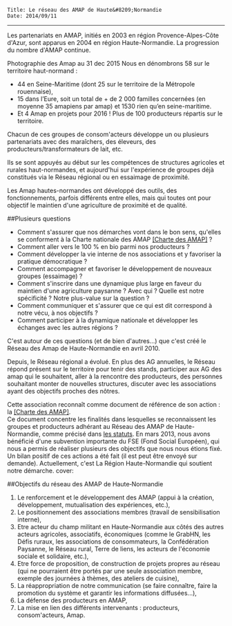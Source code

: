     Title: Le réseau des AMAP de Haute&#8209;Normandie
    Date: 2014/09/11
---

Les partenariats en AMAP, initiés en 2003 en région Provence-Alpes-Côte d'Azur, sont apparus en 2004 en région Haute-Normandie. La progression du nombre d'AMAP continue. 

Photographie des Amap au 31 dec 2015
Nous en dénombrons 58 sur le territoire haut-normand :
 - 44 en Seine-Maritime (dont 25 sur le territoire de la Métropole rouennaise),
 - 15 dans l’Eure,
soit un total de + de 2 000 familles concernées (en moyenne 35 amapiens par amap) et 1530 rien qu’en seine-maritime.
 - Et 4  Amap en projets pour 2016 ! Plus de 100 producteurs répartis sur le territoire.



Chacun de ces groupes de consom'acteurs développe un ou plusieurs partenariats avec des maraîchers, des éleveurs, des producteurs/transformateurs de lait, etc.

Ils se sont appuyés au début sur les compétences de structures agricoles et rurales haut-normandes, et aujourd'hui sur l'expérience de groupes déjà constitués via le Réseau régional ou en essaimage de proximité.

Les Amap hautes-normandes ont développé des outils, des fonctionnements, parfois différents entre elles, mais qui toutes ont pour objectif le maintien d'une agriculture de proximité et de qualité.

 

##Plusieurs questions
 - Comment s'assurer que nos démarches vont dans le bon sens, qu'elles se conforment à la Charte nationale des AMAP [[Charte des AMAP]](http://miramap.org/IMG/pdf/charte_des_amap_mars_2014-2.pdf "charte des Amap 2014") ?
 - Comment aller vers le 100 % en bio parmi nos producteurs ?
 - Comment développer la vie interne de nos associations et y favoriser la pratique démocratique ?
 - Comment accompagner et favoriser le développement de nouveaux groupes (essaimage) ? 
 - Comment s'inscrire dans une dynamique plus large en faveur du maintien d'une agriculture paysanne ? Avec qui ? Quelle est notre spécificité ? Notre plus-value sur la question ?
 - Comment communiquer et s'assurer que ce qui est dit correspond à notre vécu, à nos objectifs ?
 - Comment participer à la dynamique nationale et développer les échanges avec les autres régions ?

C'est autour de ces questions (et de bien d'autres...) que c'est créé le Réseau des Amap de Haute-Normandie en avril 2010.  

Depuis, le Réseau régional a évolué. En plus des AG annuelles, le Réseau répond présent sur le territoire pour tenir des stands, participer aux AG des amap qui le souhaitent, aller à la rencontre des producteurs, des personnes souhaitant monter de nouvelles structures, discuter avec les associations ayant des objectifs proches des nôtres.

Cette association reconnaît comme document de référence de son action : la [[Charte des AMAP]](http://miramap.org/IMG/pdf/charte_des_amap_mars_2014-2.pdf "charte des Amap 2014").  
Ce document concentre les finalités dans lesquelles se reconnaissent les groupes et producteurs adhérant au Réseau des AMAP de Haute-Normandie, comme précisé dans [les statuts]({{base_url}}statuts-de-lassociation).
En mars 2013, nous avons bénéficié d'une subvention importante du FSE (Fond Social Européen), qui nous a permis de réaliser plusieurs des objectifs que nous nous étions fixé. Un bilan  positif de ces actions a été fait (il est peut être envoyé sur demande). Actuellement, c'est La Région Haute-Normandie qui soutient notre démarche.
cover:  
 

##Objectifs du réseau des AMAP de Haute&#8209;Normandie
 1. Le renforcement et le développement des AMAP (appui à la création, développement, mutualisation des expériences, etc.),
 2. Le positionnement des associations membres (travail de sensibilisation interne),
  3. Etre acteur du champ militant en Haute-Normandie aux côtés des autres acteurs agricoles, associatifs, économiques (comme le GrabHN, les Défis ruraux, les associations de consommateurs, la Confédération Paysanne, le Réseau rural, Terre de liens, les acteurs de l'économie sociale et solidaire, etc.),
 4. Etre force de proposition, de construction de projets propres au réseau (qui ne pourraient être portés par une seule association membre, exemple des journées à thèmes, des ateliers de cuisine),
 5. La réappropriation de notre communication (se faire connaître, faire la promotion du système et garantir les informations diffusées...),
 6. La défense des producteurs en AMAP,
 7. La mise en lien des différents intervenants : producteurs, consom'acteurs, Amap.
 

 



 

